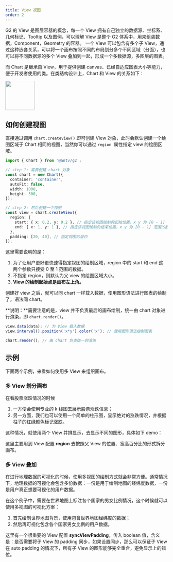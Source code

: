 ```yaml
---
title: View 视图
order: 2
---
```


G2 的 View 是图层容器的概念，每一个 View 拥有自己独立的数据源、坐标系、几何标记、Tooltip 以及图例，可以理解 View 是整个 G2 体系中，用来组装数据，Component，Geometry 的容器。 一个 View 可以包含有多个子 View，通过这种嵌套关系，可以将一个画布按照不同的布局划分多个不同区域（分面），也可以将不同数据源的多个 View 叠加到一起，形成一个多数据源，多图层的图表。

而 Chart 是继承自 View，用于提供创建 canvas、已经自适应图表大小等能力，便于开发者使用的类。在类结构设计上，Chart 和 View 的关系如下：

<img src="https://gw.alipayobjects.com/mdn/rms_f5c722/afts/img/A*EZAaR7tdFlAAAAAAAAAAAABkARQnAQ" style="width:91px;">

## 如何创建视图

直接通过调用 `chart.createview()` 即可创建 View 对象，此时会默认创建一个绘图区域于 Chart 相同的视图，当然你可以通过 `region`  属性指定 view 的绘图区域。

```typescript
import { Chart } from '@antv/g2';

// step 1: 需要创建 chart 对象
const chart = new Chart({
  container: 'container',
  autoFit: false,
  width: 1000,
  height: 500,
});

// step 2: 然后创建一个视图
const view = chart.createView({
  region: {
    start: { x: 0.2, y: 0.2 }, // 指定该视图绘制的起始位置，x y 为 [0 - 1] 范围的数据
    end: { x: 1, y: 1 }, // 指定该视图绘制的结束位置，x y 为 [0 - 1] 范围的数据
  },
  padding: [20, 40], // 指定视图的留白
});
```

这里需要说明的是：

1. 为了让用户更好更快速得指定视图的绘制区域，region 中的 start 和 end 这两个参数只接受 0 至 1 范围的数据。
1. 不指定 region，则默认为父 view 的绘图区域大小。
1. **View 的绘制起始点是画布左上角。**

创建好 view 之后，就可以同 chart 一样载入数据，使用图形语法进行图表的绘制了，语法同 chart。

**说明：**需要注意的是，view 并不负责最后的画布绘制，统一由 chart 对象进行渲染，即 `chart.render()`。

```typescript
view.data(data); // 为 View 载入数据
view.interval().position('x*y').color('x'); // 使用图形语法绘制图表

chart.render(); // 由 chart 负责统一的渲染
```

## 示例

下面两个示例，来看如何使用多 View 来组织画布。

### 多 View 划分画布

在看股票涨跌情况的时候

1. 一方便会使用专业的 k 线图去展示股票涨跌信息；
2. 另一方面，我们也可以使用一个简单的柱形图，显示绝对的涨跌情况，并根据柱子的红绿颜色标记涨跌。

这种情况，就使用两个 View 并排显示，去显示不同的图形，具体如下 demo：

<playground path='candlestick/candlestick/demo/k-and-column.ts'></playground>

这里主要用到 View 配置 **region** 去按照父 View 的位置、宽高百分比的形式拆分画布。

### 多 View 叠加

在进行地理数据的可视化的时候，使用多视图的绘制方式就会非常方便。通常情况下，地理数据的可视化会包含多份数据：一份是用于绘制地图的经纬度数据，一份是用户真正想要可视化的用户数据。

在这个例子中，需要在世界地图上标注各个国家的男女比例情况，这个时候就可以使用多视图的可视化方案：

1. 首先绘制世界地图背景，使用包含世界地图经纬度的数据；
1. 然后再可视化包含各个国家男女比例的用户数据。

<playground path='map/map/demo/choropleth-map.ts'></playground>

这里有一个很重要的 View 配置 **syncViewPadding**，传入 boolean 值，含义是：是否需要将子 View 的 padding 同步，如果设置同步，那么可以保证子 View 在 auto padding 的情况下，所有子 View 的图形能够完全重合，避免显示上的错位。
